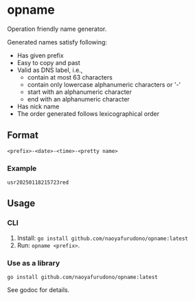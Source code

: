 # opname

Operation friendly name generator.

Generated names satisfy following:

- Has given prefix
- Easy to copy and past
- Valid as DNS label, i.e.,
  - contain at most 63 characters
  - contain only lowercase alphanumeric characters or '-'
  - start with an alphanumeric character
  - end with an alphanumeric character
- Has nick name
- The order generated follows lexicographical order

## Format

```
<prefix>-<date>-<time>-<pretty name>
```

### Example

```
usr20250118215723red
```

## Usage

### CLI

1. Install: `go install github.com/naoyafurudono/opname:latest`
2. Run: `opname <prefix>`.

### Use as a library

`go install github.com/naoyafurudono/opname:latest`

See godoc for details.
